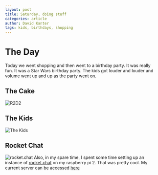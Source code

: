 ```yaml
---
layout: post
title: Saturday, doing stuff
categories: article
author: David Kanter
tags: kids, birthdays, shopping
---
```

# The Day

Today we went shopping and then went to a birthday party. It was really fun. It was a Star Wars birthday party. The kids got louder and louder and volume went up and up as the party went on.

## The Cake
![R2D2](http://media.davidkanter.com/IMG_2518.jpg)

## The Kids
![The Kids](http://media.davidkanter.com/IMG_2519.jpg)

## Rocket Chat
![rocket.chat](http://media.davidkanter.com/IMG_2516.jpg)
Also, in my spare time, I spent some time setting up an instance of [rocket.chat](http://rocket.chat) on my raspberry pi 2. That was pretty cool. My current server can be accessed [here](https://e1387663.ngrok.io)